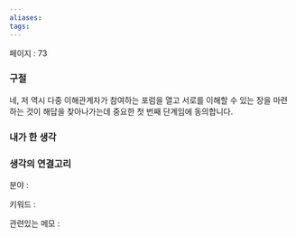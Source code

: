 ```yaml
---
aliases: 
tags:
---
```

페이지 : 73

### 구절

네, 저 역시 다중 이해관계자가 참여하는 포럼을 열고 서로를 이해할 수 있는 장을 마련하는 것이 해답을 찾아나가는데 중요한 첫 번째 단계임에 동의합니다.


### 내가 한 생각


### 생각의 연결고리
분야 : 

키워드 : 

관련있는 메모 : 